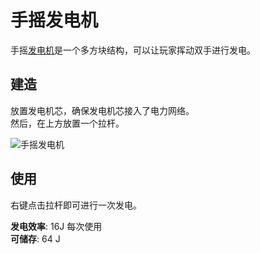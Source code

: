 # 手摇发电机

手摇[发电机](./Generators)是一个多方块结构，可以让玩家挥动双手进行发电。

## 建造

放置发电机芯，确保发电机芯接入了电力网络。  
然后，在上方放置一个拉杆。

![手摇发电机](https://gzassets.cn/minecraft/plugin/slimefun/wiki/addons/images/fluffy-machines/crank-generator.png ':size=25%')

## 使用

右键点击拉杆即可进行一次发电。

**发电效率**: 16J 每次使用  
**可储存**: 64 J
